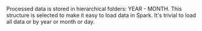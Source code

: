 Processed data is stored in hierarchical folders: YEAR - MONTH. This structure is selected to make it easy to load data in Spark. It's trivial to load all data or by year or month or day.